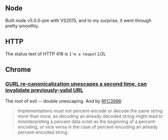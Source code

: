 ## Node

Built node v5.0.0-pre with VS2015, and to my surprise, it went through pretty smoothly.

## HTTP

The status text of HTTP 418 is `I'm a teapot` LOL

## Chrome

### [GURL re-canonicalization unescapes a second time, can invalidate previously-valid URL](https://code.google.com/p/chromium/issues/detail?id=533361)

The root of evil -- double unescaping. And by [RFC3986](https://tools.ietf.org/html/rfc3986#section-2.4):

> Implementations must not percent-encode or decode the same string more than once, as decoding an already decoded string might lead to misinterpreting a percent data octet as the beginning of a percent-encoding, or vice versa in the case of percent-encoding an already percent-encoded string.
